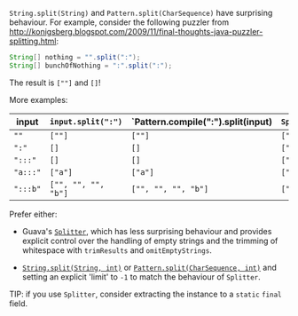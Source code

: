 `String.split(String)` and `Pattern.split(CharSequence)` have surprising
behaviour. For example, consider the following puzzler from
http://konigsberg.blogspot.com/2009/11/final-thoughts-java-puzzler-splitting.html:

```java
String[] nothing = "".split(":");
String[] bunchOfNothing = ":".split(":");
```

The result is `[""]` and `[]`!

More examples:

input    | `input.split(":")`  | `Pattern.compile(":").split(input) | `Splitter.on(':').split(input)`
-------- | ------------------- | ---------------------------------- | -------------------------------
`""`     | `[""]`              | `[""]`                             | `[""]`
`":"`    | `[]`                | `[]`                               | `["", ""]`
`":::"`  | `[]`                | `[]`                               | `["", "", "", ""]`
`"a:::"` | `["a"]`             | `["a"]`                            | `["a", "", "", ""]`
`":::b"` | `["", "", "", "b"]` | `["", "", "", "b"]`                | `["", "", "", "b"]`

Prefer either:

*   Guava's
    [`Splitter`](https://guava.dev/releases/23.0/api/docs/com/google/common/base/Splitter.html),
    which has less surprising behaviour and provides explicit control over the
    handling of empty strings and the trimming of whitespace with `trimResults`
    and `omitEmptyStrings`.

*   [`String.split(String, int)`](https://docs.oracle.com/en/java/javase/11/docs/api/java.base/java/lang/String.html#split\(java.lang.String,int\))
    or
    [`Pattern.split(CharSequence, int)`](https://docs.oracle.com/en/java/javase/11/docs/api/java.base/java/lang/String.html#split\(java.lang.String,int\))
    and setting an explicit 'limit' to `-1` to match the behaviour of
    `Splitter`.

TIP: if you use `Splitter`, consider extracting the instance to a `static`
`final` field.
